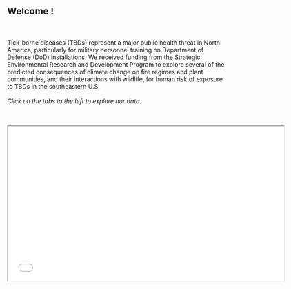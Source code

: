 ## Welcome !
<br><br>
Tick-borne diseases (TBDs) represent a major public health threat in North America, particularly for military personnel training on Department of Defense (DoD) installations. We received funding from the Strategic Environmental Research and Development Program to explore several of the predicted consequences of climate change on fire regimes and plant communities, and their interactions with wildlife, for human risk of exposure to TBDs in the southeastern U.S.
<br>
<br>
<i> Click on the tabs to the left to explore our data. 
<br>
<br>
<br>
<iframe style = "display: block; margin: auto;" width="640" height="360" src="serdp-flow-chart.png"></iframe>

